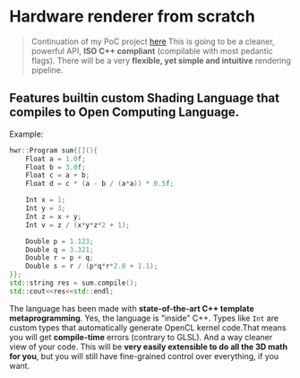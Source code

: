# Hardware renderer from scratch
> Continuation of my PoC project [here](https://github.com/Lukasz13866417/GPU_SDL_Drawing)
This is going to be a cleaner, powerful API, **ISO C++ compliant** (compilable with most pedantic flags). There will be a very **flexible, yet simple and intuitive** rendering pipeline.
## Features builtin custom Shading Language that compiles to Open Computing Language.
Example:
```C++
hwr::Program sum{[](){
    Float a = 1.0f;
    Float b = 3.0f;
    Float c = a + b;
    Float d = c * (a - b / (a*a)) * 0.5f;

    Int x = 1;
    Int y = 3;
    Int z = x + y;
    Int v = z / (x*y*z*2 + 1);

    Double p = 1.123;
    Double q = 3.321;
    Double r = p + q;
    Double s = r / (p*q*r*2.0 + 1.1);
}};
std::string res = sum.compile();
std::cout<<res<<std::endl;
```
The language has been made with **state-of-the-art C++ template metaprogramming**. Yes, the language is "inside" C++. Types like ```Int``` are custom types that automatically generate OpenCL kernel code.That means you will get **compile-time** errors (contrary to GLSL). And a way cleaner view of your code. This will be **very easily extensible to do all the 3D math for you**, but you will still have fine-grained control over everything, if you want.